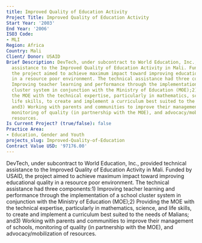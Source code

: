```yaml
---
title: Improved Quality of Education Activity
Project Title: Improved Quality of Education Activity
Start Year: '2003'
End Year: '2006'
ISO3 Code:
- MLI
Region: Africa
Country: Mali
Client/ Donor: USAID
Brief Description: DevTech, under subcontract to World Education, Inc., provided technical
  assistance to the Improved Quality of Education Activity in Mali. Funded by USAID,
  the project aimed to achieve maximum impact toward improving educational quality
  in a resource poor environment. The technical assistance had three components:1)
  Improving teacher learning and performance through the implementation of a school
  cluster system in conjunction with the Ministry of Education (MOE);2) Providing
  the MOE with the technical expertise, particularly in mathematics, science, and
  life skills, to create and implement a curriculum best suited to the needs of Malians;
  and3) Working with parents and communities to improve their management of schools,
  monitoring of quality (in partnership with the MOE), and advocacy/mobilization of
  resources.
Is Current Project? (true/false): false
Practice Area:
- Education, Gender and Youth
projects_slug: Improved-Quality-of-Education
Contract Value USD: '97176.00'
---
```


DevTech, under subcontract to World Education, Inc., provided technical assistance to the Improved Quality of Education Activity in Mali. Funded by USAID, the project aimed to achieve maximum impact toward improving educational quality in a resource poor environment. The technical assistance had three components:1) Improving teacher learning and performance through the implementation of a school cluster system in conjunction with the Ministry of Education (MOE);2) Providing the MOE with the technical expertise, particularly in mathematics, science, and life skills, to create and implement a curriculum best suited to the needs of Malians; and3) Working with parents and communities to improve their management of schools, monitoring of quality (in partnership with the MOE), and advocacy/mobilization of resources.